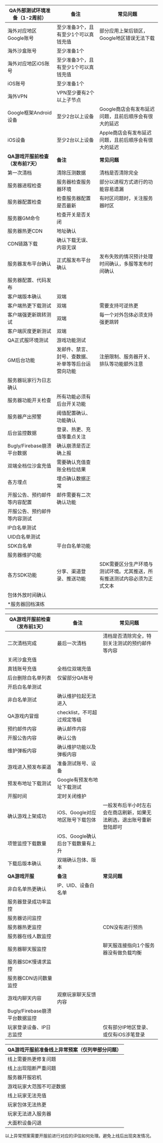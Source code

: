 | **QA外部测试环境准备（1-2周前）** | **备注**                                           | **常见问题**                                                            |
|-----------------------------------|----------------------------------------------------|-------------------------------------------------------------------------|
| 海外对应地区Google账号            | 至少准备3个，且有至少1个可以真钱充值               | 部分应用上架后锁区，Google地区错误无法下载                              |
| 海外沙盒账号                      | 至少准备1个                                        |                                                                         |
| 海外对应地区iOS账号               | 至少准备3个，且有至少1个可以真钱充值               |                                                                         |
| iOS账号                           | 至少准备1个                                        |                                                                         |
| 海外VPN                           | VPN至少要有2个以上子节点                           |                                                                         |
| Google框架Android设备             | 至少2台以上设备                                    | Google商店会有发布延迟问题，且前后顺序会有很大的延迟                    |
| iOS设备                           | 至少2台以上设备                                    | Apple商店会有发布延迟问题，且前后顺序会有很大的延迟                     |
| **QA游戏开服前检查（发布前7天）** | **备注**                                           | **常见问题**                                                            |
| 第一次清档                        | 清除压测数据                                       | 清档是否清除完全                                                        |
| 服务器进程检查                    | 服务器检查服务器环境                               | 部分以进程方式进行的功能容易遗漏                                        |
| 服务器配置检查                    | 检查服务器配置是否最新                             | 有时区问题时，关注服务器时区                                            |
| 服务器GM命令                      | 检查开关是否关闭                                   |                                                                         |
| 服务器热更CDN                     | 地址确认                                           |                                                                         |
| CDN链路下载                       | 确认下载无误、内容无误                             |                                                                         |
| 服务器发布平台确认                | 正式服发布平台确认                                 | 发布失败的情况预计处理时间确认，多服等发布时间确认                      |
| 服务器配置、代码发布              |                                                    |                                                                         |
| 客户端版本确认                    | 双端                                               |                                                                         |
| 客户端热更下载测试                | 双端                                               | 需要支持可逆热更                                                        |
| 客户端强更新跳转测试              | 双端                                               | 每一个对外包体必须支持强更跳转                                          |
| 客户端灰度更新测试                | 双端                                               |                                                                         |
| QA正式服环境测试                  | 游戏功能测试                                       |                                                                         |
| GM后台功能                        | 发邮件、禁言、封号、查数据、补单等等后台运营向功能 | 注册限制、服务器开关、排队等功能额外注意                                |
| 服务器玩家行为日志确认            |                                                    |                                                                         |
| 服务器功能开关检查                | 所有功能必须有后台开关功能                         |                                                                         |
| 服务器产出预警                    | 阈值配置确认、功能确认                             |                                                                         |
| 后台监控数据                      | 登录、热更、充值等重点关注                         |                                                                         |
| Bugly/Firebase崩溃平台数据        | 确认崩溃是否正确上报                               |                                                                         |
| 双端全档位沙盒充值                | 需要确认充值查账全档位结果                         |                                                                         |
| 各方埋点                          | 埋点确认数据正常                                   |                                                                         |
| 开服公告、预约邮件等内容配置      | 邮件需要有二次确认功能                             |                                                                         |
| 开服公告、预约邮件等内容测试      |                                                    |                                                                         |
| IP白名单测试                      |                                                    |                                                                         |
| UID白名单测试                     |                                                    |                                                                         |
| SDK白名单                         | 平台白名单功能                                     |                                                                         |
| 服务器维护功能                    |                                                    |                                                                         |
| 各方SDK功能                       | 分享、渠道登录、推送功能                           | SDK需要区分生产环境与测试环境。尤其推送，所有推送测试内容必须为正式文本 |
| 包体外放时间确认                  |                                                    |                                                                         |
| \*服务器回档演练                  |                                                    |                                                                         |

| **QA游戏开服前检查（发布前1天）** | **备注**                          | **常见问题**                                                         |
|-----------------------------------|-----------------------------------|----------------------------------------------------------------------|
| 二次清档完成                      | 最后一次清档                      | 清档是否清除完全，特别关注测试的预约邮件等内容                       |
| 关闭沙盒充值                      |                                   |                                                                      |
| 真钱账号充值                      | 全档位双端充值                    |                                                                      |
| 后台删除白名单列表                | 仅留部分QA账号                    |                                                                      |
| 开启白名单测试                    |                                   |                                                                      |
| 非白名单测试                      | 确认维护拉起无法进入              |                                                                      |
| QA游戏内冒烟                      | checklist，不可超过规定等级       |                                                                      |
| 预约邮件内容                      | 确认邮件内容                      |                                                                      |
| 开服公告内容                      | 确认公告                          |                                                                      |
| 维护弹板内容                      | 确认维护功能以及弹板内容          |                                                                      |
| 游戏进入预发布渠道                | 准备测试账号、设备                |                                                                      |
| 预发布地址下载测试                | Google有预发布地址下载测试        |                                                                      |
| 开服时间                          | 定时关闭维护                      |                                                                      |
| 确认游戏上架成功                  | iOS、Google对应地区账号下载包体   | 一般发布后半小时左右会在商店刷新，如果无法刷选，退出账号重新登陆即可 |
| 项管监控下载数量                  | iOS、Google确认后台下载数量有上升 |                                                                      |
| 下载后版本确认                    | 双端确认包体、版本                |                                                                      |
| **QA游戏开服**                    | **备注**                          | **常见问题**                                                         |
| 非白名单热更确认                  | IP、UID、设备白名单               |                                                                      |
| 服务器登录成功率监控              |                                   |                                                                      |
| 服务器访问监控                    |                                   |                                                                      |
| 服务器热更监控                    |                                   | CDN没有进行预热                                                      |
| 服务器在线人数监控                |                                   |                                                                      |
| 服务器聊天服监控                  |                                   | 聊天服连接指向1个服务器没有做负载均衡                                |
| 服务器SDK慢请求监控               |                                   |                                                                      |
| 服务器CDN访问数量监控             |                                   |                                                                      |
| 游戏内聊天内容                    | 观察玩家聊天反馈内容              |                                                                      |
| Bugly/Firebase崩溃平台数据监控    |                                   |                                                                      |
| 玩家登录设备、IP日志监控          |                                   | 仅有部分IP地区登录、或仅有iOS涉笔登录                                |

| **QA游戏开服前准备线上异常预案（仅列举部分问题）** |
|----------------------------------------------------|
| 线上需要热更修复问题                               |
| 线上出现阻断严重问题                               |
| 服务器开服宕机                                     |
| 游戏玩家大范围不可逆数据                           |
| 线上玩家无法充值                                   |
| 玩家包体无法热更                                   |
| 玩家无法进入服务器                                 |
| 大面积设备闪退                                     |


以上异常预案需要开服前进行对应的评估如何处理。避免上线后出现突发情况。